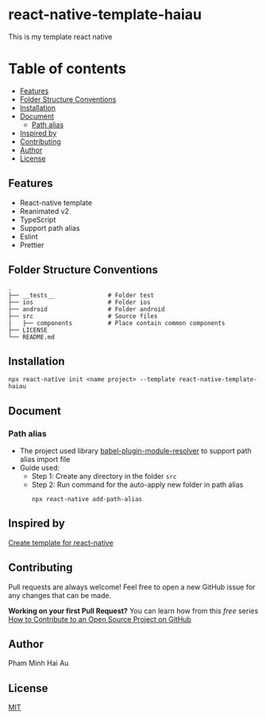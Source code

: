 # react-native-template-haiau
This is my template react native
# Table of contents
* [Features](#features)
* [Folder Structure Conventions](#folder-structure-conventions)    
* [Installation](#installation)
* [Document](#document)
  - [Path alias](#path-alias)
* [Inspired by](#inspired-by)
* [Contributing](#contributing)
* [Author](#author)
* [License](#license)

## Features
 - React-native template
 - Reanimated v2  
 - TypeScript
 - Support path alias  
 - Eslint
 - Prettier

## Folder Structure Conventions
    .
    ├── __tests__               # Folder test
    ├── ios                     # Folder ios
    ├── android                 # Folder android
    ├── src                     # Source files
    |   ├── components          # Place contain common components
    ├── LICENSE
    └── README.md


## Installation
```
npx react-native init <name project> --template react-native-template-haiau
```

## Document
### Path alias
- The project used library [babel-plugin-module-resolver](https://www.npmjs.com/package/babel-plugin-module-resolver) to support path alias import file
- Guide used: 
  - Step 1: Create any directory in the folder `src`
  - Step 2: Run command for the auto-apply new folder in path alias
    ```
    npx react-native add-path-alias
    ```
    
## Inspired by
[Create template for react-native](https://github.com/Esemesek/react-native-new-template)

## Contributing
Pull requests are always welcome! Feel free to open a new GitHub issue for any changes that can be made.

**Working on your first Pull Request?** You can learn how from this *free* series [How to Contribute to an Open Source Project on GitHub](https://egghead.io/series/how-to-contribute-to-an-open-source-project-on-github)

## Author
Pham Minh Hai Au

## License
[MIT](./LICENSE)

